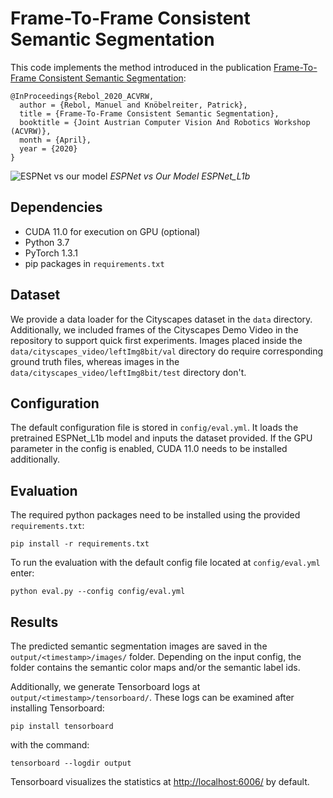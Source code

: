 # Frame-To-Frame Consistent Semantic Segmentation

This code implements the method introduced in the publication [Frame-To-Frame Consistent Semantic Segmentation](https://arxiv.org/abs/2008.00948):

    @InProceedings{Rebol_2020_ACVRW,
      author = {Rebol, Manuel and Knöbelreiter, Patrick},
      title = {Frame-To-Frame Consistent Semantic Segmentation},
      booktitle = {Joint Austrian Computer Vision And Robotics Workshop (ACVRW)},
      month = {April},
      year = {2020}
    } 
    
![ESPNet vs our model](https://github.com/mrebol/f2fcss/blob/master/resources/esp_vs_our_model.gif)
*ESPNet vs Our Model ESPNet_L1b*

## Dependencies
+ CUDA 11.0 for execution on GPU (optional)
+ Python 3.7
+ PyTorch 1.3.1 
+ pip packages in `requirements.txt`


## Dataset
We provide a data loader for the Cityscapes dataset in the `data` directory. 
Additionally, we included frames of the Cityscapes Demo Video in the repository to support quick first experiments.
Images placed inside the `data/cityscapes_video/leftImg8bit/val` directory do require corresponding ground truth files, whereas images in the `data/cityscapes_video/leftImg8bit/test` directory don't. 

## Configuration
The default configuration file is stored in `config/eval.yml`. 
It loads the pretrained ESPNet_L1b model and inputs the dataset provided.
If the GPU parameter in the config is enabled, CUDA 11.0 needs to be installed additionally.


## Evaluation

The required python packages need to be installed using the provided `requirements.txt`:  

    pip install -r requirements.txt
    
To run the evaluation with the default config file located at `config/eval.yml` enter:

    python eval.py --config config/eval.yml 

## Results
The predicted semantic segmentation images are saved in the `output/<timestamp>/images/` folder.
Depending on the input config, the folder contains the semantic color maps and/or the semantic label ids.


Additionally, we generate Tensorboard logs at `output/<timestamp>/tensorboard/`. These logs can be 
examined after installing Tensorboard:
    
    pip install tensorboard 
with the command:

    tensorboard --logdir output 

Tensorboard visualizes the statistics at [http://localhost:6006/](http://localhost:6006/) by default.

